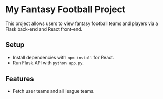 # My Fantasy Football Project

This project allows users to view fantasy football teams and players via a Flask back-end and React front-end.

## Setup
- Install dependencies with `npm install` for React.
- Run Flask API with `python app.py`.

## Features
- Fetch user teams and all league teams.
